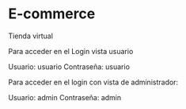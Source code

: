 # E-commerce
Tienda virtual

Para acceder en el Login vista usuario

Usuario: usuario
Contraseña: usuario

Para acceder en el login con vista de administrador:

Usuario: admin
Contraseña: admin
